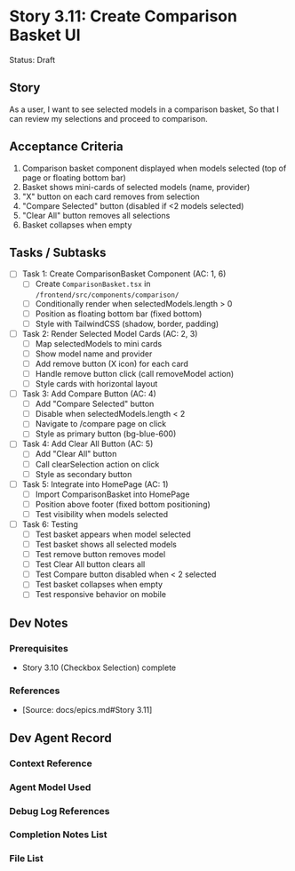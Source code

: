 # Story 3.11: Create Comparison Basket UI

Status: Draft

## Story

As a user,
I want to see selected models in a comparison basket,
So that I can review my selections and proceed to comparison.

## Acceptance Criteria

1. Comparison basket component displayed when models selected (top of page or floating bottom bar)
2. Basket shows mini-cards of selected models (name, provider)
3. "X" button on each card removes from selection
4. "Compare Selected" button (disabled if <2 models selected)
5. "Clear All" button removes all selections
6. Basket collapses when empty

## Tasks / Subtasks

- [ ] Task 1: Create ComparisonBasket Component (AC: 1, 6)
  - [ ] Create `ComparisonBasket.tsx` in `/frontend/src/components/comparison/`
  - [ ] Conditionally render when selectedModels.length > 0
  - [ ] Position as floating bottom bar (fixed bottom)
  - [ ] Style with TailwindCSS (shadow, border, padding)

- [ ] Task 2: Render Selected Model Cards (AC: 2, 3)
  - [ ] Map selectedModels to mini cards
  - [ ] Show model name and provider
  - [ ] Add remove button (X icon) for each card
  - [ ] Handle remove button click (call removeModel action)
  - [ ] Style cards with horizontal layout

- [ ] Task 3: Add Compare Button (AC: 4)
  - [ ] Add "Compare Selected" button
  - [ ] Disable when selectedModels.length < 2
  - [ ] Navigate to /compare page on click
  - [ ] Style as primary button (bg-blue-600)

- [ ] Task 4: Add Clear All Button (AC: 5)
  - [ ] Add "Clear All" button
  - [ ] Call clearSelection action on click
  - [ ] Style as secondary button

- [ ] Task 5: Integrate into HomePage (AC: 1)
  - [ ] Import ComparisonBasket into HomePage
  - [ ] Position above footer (fixed bottom positioning)
  - [ ] Test visibility when models selected

- [ ] Task 6: Testing
  - [ ] Test basket appears when model selected
  - [ ] Test basket shows all selected models
  - [ ] Test remove button removes model
  - [ ] Test Clear All button clears all
  - [ ] Test Compare button disabled when < 2 selected
  - [ ] Test basket collapses when empty
  - [ ] Test responsive behavior on mobile

## Dev Notes

### Prerequisites
- Story 3.10 (Checkbox Selection) complete

### References
- [Source: docs/epics.md#Story 3.11]

## Dev Agent Record

### Context Reference

### Agent Model Used

### Debug Log References

### Completion Notes List

### File List
